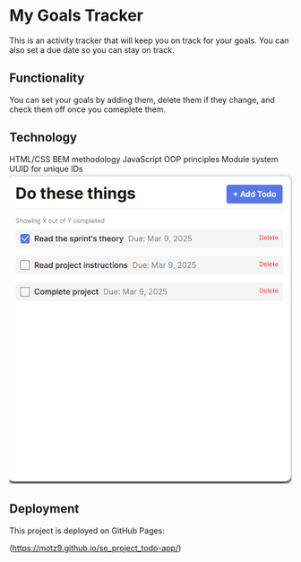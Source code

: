 # My Goals Tracker

This is an activity tracker that will keep you on track for your goals. You can also set a due date so you can stay on track.

## Functionality

You can set your goals by adding them, delete them if they change, and check them off once you comeplete them.

## Technology

HTML/CSS
BEM methodology
JavaScript
OOP principles
Module system
UUID for unique IDs
![Todo App](<Screenshot 2025-03-09 113226.png>)

## Deployment

This project is deployed on GitHub Pages:

(https://motz9.github.io/se_project_todo-app/)
